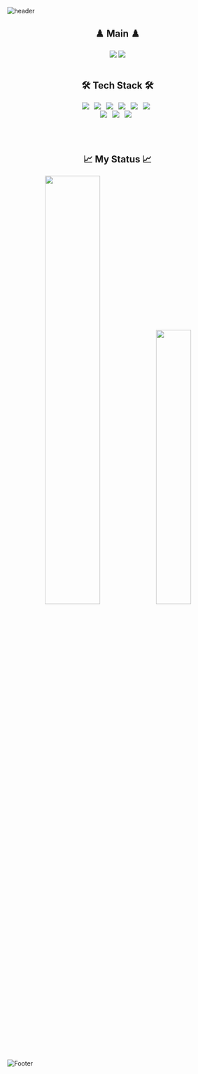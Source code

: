 ![header](https://capsule-render.vercel.app/api?type=Wave&color=088aec&height=300&section=header&text=rrrmaster&fontSize=90&animation=fadeIn&fontAlignY=38&desc=Github%20Repository&descAlignY=51&descAlign=62)

<h2 align="center"><b>♟️ Main ♟️</b></h2>
<p align="center">
  <a href="https://solved.ac/dudgus9101"><img src="http://mazassumnida.wtf/api/mini/generate_badge?boj=dudgus9101"/></a>
  <a href="https://github.com/seondal"><img src="https://hits.seeyoufarm.com/api/count/incr/badge.svg?url=https%3A%2F%2Fgithub.com%2Frrrmaster&count_bg=%23000000&title_bg=%23000000&icon=github.svg&icon_color=%23E7E7E7&title=GitHub&edge_flat=false)"/></a> 

<br/>
<br/>

<h2 align="center"><b>🛠 Tech Stack 🛠</b></h2>

<p align="center">
<img src="https://img.shields.io/badge/C++-00599C?style=flat-square&logo=c%2B%2B&logoColor=white"/></a> &nbsp 
<img src="https://img.shields.io/badge/C Sharp-239120?style=flat-square&logo=c%2B%2B&logoColor=white"/></a> &nbsp 
<img src="https://img.shields.io/badge/JavaScript-F7DF1E?style=flat-square&logo=JavaScript&logoColor=white"/></a> &nbsp
<img src="https://img.shields.io/badge/Kotlin-7F52FF?style=flat-square&logo=Kotlin&logoColor=white"/></a> &nbsp
<img src="https://img.shields.io/badge/Go-00ADD8?style=flat-square&logo=Go&logoColor=white"/></a> &nbsp
<img src="https://img.shields.io/badge/MySQL-4479A1?style=flat-square&logo=MySQL&logoColor=white"/></a> &nbsp
<br/>
<img src="https://img.shields.io/badge/Amazon AWS-232F3E?style=flat-square&logo=Amazon AWS&logoColor=white"/></a> &nbsp
<img src="https://img.shields.io/badge/Unity-000000?style=flat-square&logo=Unity&logoColor=white"/></a> &nbsp
<img src="https://img.shields.io/badge/Spring-6DB33F?style=flat-square&logo=Spring&logoColor=white"/></a> &nbsp
</p>

</p>

<br/>
<br/>
<h2 align="center"><b>📈 My Status 📈</b></h2>

<p align="center">
<img width="50%" src="https://github-readme-stats.vercel.app/api?username=rrrmaster"/>
<img width="40%" src="http://mazandi.herokuapp.com/api?handle=dudgus9101&theme=warm"/>

</p>

<br/>
<br/>

![Footer](https://capsule-render.vercel.app/api?type=Wave&color=088aec&height=200&section=footer)
